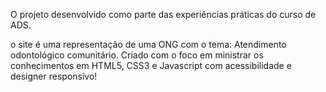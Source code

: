 O projeto desenvolvido como parte das experiências práticas do curso de ADS.

o site é uma representação de uma ONG com o tema: Atendimento odontológico comunitário. Criado com o foco em ministrar os conhecimentos em HTML5, CSS3 e Javascript com acessibilidade e designer responsivo!
